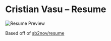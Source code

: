 # Cristian Vasu – Resume

![Resume Preview](./resume.png)

Based off of [sb2nov/resume](https://github.com/sb2nov/resume/)
